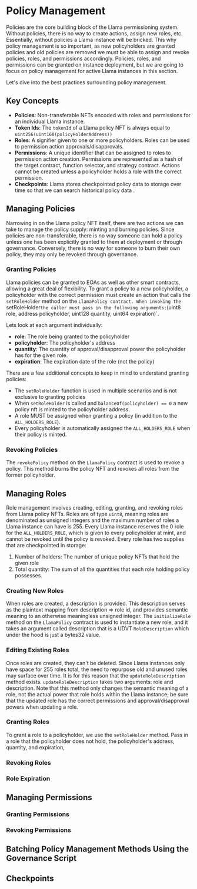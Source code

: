 # Policy Management

Policies are the core building block of the Llama permissioning system.
Without policies, there is no way to create actions, assign new roles, etc.
Essentially, without policies a Llama instance will be bricked.
This why policy management is so important, as new policyholders are granted policies and old policies are removed we must be able to assign and revoke policies, roles, and permissions accordingly.
Policies, roles, and permissions can be granted on instance deployment, but we are going to focus on policy management for active Llama instances in this section.  

Let's dive into the best practices surrounding policy management.

## Key Concepts

- **Policies**: Non-transferable NFTs encoded with roles and permissions for an individual Llama instance.
- **Token Ids**: The `tokenId` of a Llama policy NFT is always equal to `uint256(uint160(policyHolderAddress))`
- **Roles**: A signifier given to one or more policyholders. Roles can be used to permission action approvals/disapprovals.
- **Permissions**: A unique identifier that can be assigned to roles to permission action creation. Permissions are represented as a hash of the target contract, function selector, and strategy contract. Actions cannot be created unless a policyholder holds a role with the correct permission.
- **Checkpoints**: Llama stores checkpointed policy data to storage over time so that we can search historical policy data .

## Managing Policies

Narrowing in on the Llama policy NFT itself, there are two actions we can take to manage the policy supply: minting and burning policies.
Since policies are non-transferable, there is no way someone can hold a policy unless one has been explicitly granted to them at deployment or through governance.
Conversely, there is no way for someone to burn their own policy, they may only be revoked through governance.

### Granting Policies

Llama policies can be granted to EOAs as well as other smart contracts, allowing a great deal of flexibility.
To grant a policy to a new policyholder, a policyholder with the correct permission must create an action that calls the `setRoleHolder` method on the `LlamaPolicy contract.
When invoking the `setRoleHolder` the caller must pass in the following arguments: `(uint8 role, address policyholder, uint128 quantity, uint64 expiration)`.

Lets look at each argument individually:
- **role**: The role being granted to the policyholder
- **policyholder**: The policyholder's address
- **quantity**: The quantity of approval/disapproval power the policyholder has for the given role.
- **expiration**: The expiration date of the role (not the policy)

There are a few additional concepts to keep in mind to understand granting policies:
- The `setRoleHolder` function is used in multiple scenarios and is not exclusive to granting policies
- When `setRoleHolder` is called and `balanceOf(policyholder) == 0` a new policy nft is minted to the policyholder address.
- A role MUST be assigned when granting a policy (in addition to the `ALL_HOLDERS_ROLE`).
- Every policyholder is automatically assigned the `ALL_HOLDERS_ROLE` when their policy is minted.

### Revoking Policies

The `revokePolicy` method on the `LlamaPolicy` contract is used to revoke a policy.
This method burns the policy NFT and revokes all roles from the former policyholder.

## Managing Roles

Role management involves creating, editing, granting, and revoking roles from Llama policy NFTs.
Roles are of type `uint8`, meaning roles are denominated as unsigned integers and the maximum number of roles a Llama instance can have is 255.
Every Llama instance reserves the 0 role for the `ALL_HOLDERS_ROLE`, which is given to every policyholder at mint, and cannot be revoked until the policy is revoked.
Every role has two supplies that are checkpointed in storage: 
1. Number of holders: The number of unique policy NFTs that hold the given role
2. Total quantity: The sum of all the quantities that each role holding policy possesses. 

### Creating New Roles

When roles are created, a description is provided.
This description serves as the plaintext mapping from description => role id, and provides semantic meaning to an otherwise meaningless unsigned integer.
The `initializeRole` method on the `LlamaPolicy` contract is used to instantiate a new role, and it takes an argument called description that is a UDVT `RoleDescription` which under the hood is just a bytes32 value. 

### Editing Existing Roles

Once roles are created, they can't be deleted.
Since Llama instances only have space for 255 roles total, the need to repurpose old and unused roles may surface over time.
It is for this reason that the `updateRoleDescription` method exists.
`updateRoleDescription` takes two arguments: role and description.
Note that this method only changes the semantic meaning of a role, not the actual power that role holds within the Llama instance; be sure that the updated role has the correct permissions and approval/disapproval powers when updating a role.

### Granting Roles

To grant a role to a policyholder, we use the `setRoleHolder` method.
Pass in a role that the policyholder does not hold, the policyholder's address, quantity, and expiration,

### Revoking Roles

### Role Expiration

## Managing Permissions

### Granting Permissions

### Revoking Permissions

## Batching Policy Management Methods Using the Governance Script

## Checkpoints



